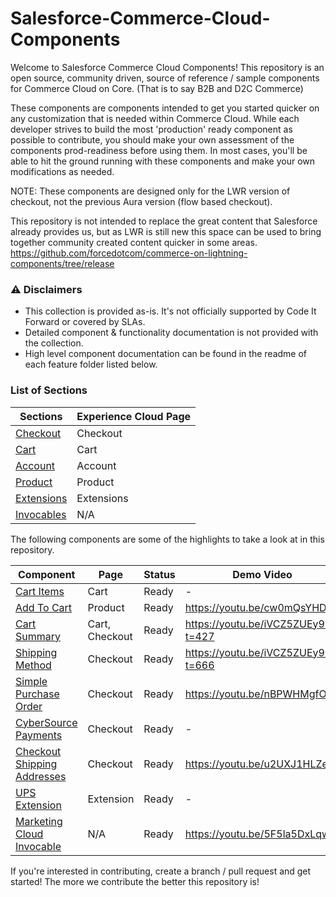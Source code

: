 # Salesforce-Commerce-Cloud-Components

Welcome to Salesforce Commerce Cloud Components! 
This repository is an open source, community driven, source of reference / sample components for Commerce Cloud on Core. (That is to say B2B and D2C Commerce)

These components are components intended to get you started quicker on any customization that is needed within Commerce Cloud. While each developer strives to build the most 'production' ready component as possible to contribute, you should make your own assessment of the components prod-readiness before using them. 
In most cases, you'll be able to hit the ground running with these components and make your own modifications as needed. 

NOTE: These components are designed only for the LWR version of checkout, not the previous Aura version (flow based checkout).

This repository is not intended to replace the great content that Salesforce already provides us, but as LWR is still new this space can be used to bring together community created content quicker in some areas. 
https://github.com/forcedotcom/commerce-on-lightning-components/tree/release

### ⚠️ Disclaimers

- This collection is provided as-is. It's not officially supported by Code It Forward or covered by SLAs.
- Detailed component & functionality documentation is not provided with the collection. 
- High level component documentation can be found in the readme of each feature folder listed below. 


### List of Sections

| Sections  | Experience Cloud Page | 
| ------------- | ------------- | 
| [Checkout](/checkout/)  | Checkout  | 
| [Cart](/cart/)  | Cart  | 
| [Account](/account/)  | Account  | 
| [Product](/product/)  | Product  | 
| [Extensions](/extensions/)  | Extensions  | 
| [Invocables](/invocables/)  | N/A  | 

The following components are some of the highlights to take a look at in this repository.

| Component  | Page | Status | Demo Video |
| ------------- | ------------- | ------------- | ------------- |
| [Cart Items](/cart/cartItems/)  | Cart  | Ready | - |
| [Add To Cart](/product/addToCart/)  | Product  | Ready | https://youtu.be/cw0mQsYHDX8 |
| [Cart Summary](/cart/cartSummary/)  | Cart, Checkout  | Ready | https://youtu.be/iVCZ5ZUEy9U?t=427 |
| [Shipping Method](/checkout/shippingMethod/)  | Checkout  | Ready | https://youtu.be/iVCZ5ZUEy9U?t=666 |
| [Simple Purchase Order](/checkout/simplePurchaseOrder/)  | Checkout  | Ready | https://youtu.be/nBPWHMgfOq0 |
| [CyberSource Payments](/checkout/cybersourcePayments/)  | Checkout  | Ready | - |
| [Checkout Shipping Addresses](/checkout/shippingAddress/)  | Checkout  | Ready | https://youtu.be/u2UXJ1HLZeQ |
| [UPS Extension](/extensions/shipping/UPS%20Shipping/)  | Extension  | Ready | - |
| [Marketing Cloud Invocable](/invocables/sfmc_orderConfirmation/)  | N/A  | Ready | https://youtu.be/5F5la5DxLqw |


If you're interested in contributing, create a branch / pull request and get started! The more we contribute the better this repository is!
